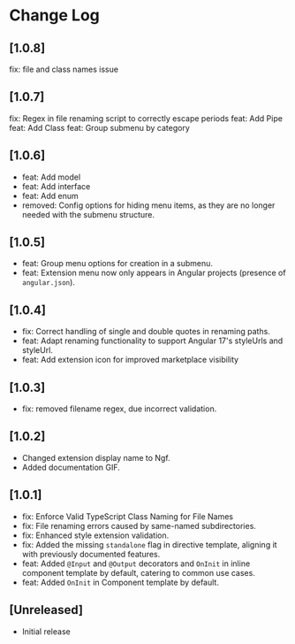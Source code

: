# Change Log

## [1.0.8]

fix: file and class names issue

## [1.0.7]

fix: Regex in file renaming script to correctly escape periods
feat: Add Pipe
feat: Add Class
feat: Group submenu by category

## [1.0.6]

- feat: Add model
- feat: Add interface
- feat: Add enum
- removed: Config options for hiding menu items, as they are no longer needed with the submenu structure.

## [1.0.5]

- feat: Group menu options for creation in a submenu.
- feat: Extension menu now only appears in Angular projects (presence of `angular.json`).

## [1.0.4]

- fix: Correct handling of single and double quotes in renaming paths.
- feat: Adapt renaming functionality to support Angular 17's styleUrls and styleUrl.
- feat: Add extension icon for improved marketplace visibility

## [1.0.3]

- fix: removed filename regex, due incorrect validation.

## [1.0.2]

- Changed extension display name to Ngf.
- Added documentation GIF.

## [1.0.1]

- fix: Enforce Valid TypeScript Class Naming for File Names
- fix: File renaming errors caused by same-named subdirectories.
- fix: Enhanced style extension validation.
- fix: Added the missing `standalone` flag in directive template, aligning it with previously documented features.
- feat: Added `@Input` and `@Output` decorators and `OnInit` in inline component template by default, catering to common use cases.
- feat: Added `OnInit` in Component template by default.

## [Unreleased]

- Initial release
